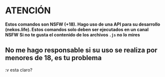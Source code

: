 # ATENCIÓN
**Estos comandos son NSFW (+18). Hago uso de una API para su desarrollo (nekos.life). Estos comandos solo deben ser ejecutados en un canal NSFW**
**Si no te gusta el contenido de los archivos ``.js`` no lo mires**

## No me hago responsable si su uso se realiza por menores de 18, es tu problema

:v esta claro?